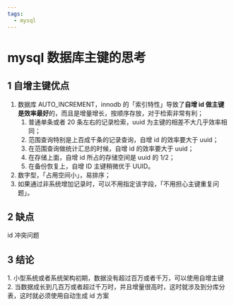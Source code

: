 ```yaml
---
tags:
  - mysql
---
```


# mysql 数据库主键的思考

## 1 自增主键优点

1. 数据库 AUTO_INCREMENT，innodb 的「索引特性」导致了**自增 id 做主键是效率最好**的，而且是增量增长，按顺序存放，对于检索非常有利；
	1) 普通单条或者 20 条左右的记录检索，uuid 为主键的相差不大几乎效率相同；
	2) 范围查询特别是上百成千条的记录查询，自增 id 的效率要大于 uuid；  
	3) 在范围查询做统计汇总的时候，自增 id 的效率要大于 uuid；  
	4) 在存储上面，自增 id 所占的存储空间是 uuid 的 1/2；  
	5) 在备份恢复上，自增 ID 主键稍微优于 UUID。
2. 数字型，「占用空间小」，易排序；
3. 如果通过非系统增加记录时，可以不用指定该字段，「不用担心主键重复问题」。

## 2 缺点

id 冲突问题

## 3 结论

1. 小型系统或者系统架构初期，数据没有超过百万或者千万，可以使用自增主键
2. 当数据成长到几百万或者超过千万时，并且增量很高时，这时就涉及到分库分表，这时就必须使用自动生成 id 方案